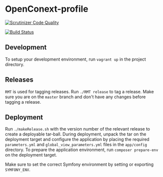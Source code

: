 OpenConext-profile
==================

[![Scrutinizer Code Quality](https://scrutinizer-ci.com/g/OpenConext/OpenConext-profile/badges/quality-score.png?b=develop)](https://scrutinizer-ci.com/g/OpenConext/OpenConext-profile/?branch=develop)

[![Build Status](https://travis-ci.org/OpenConext/OpenConext-profile.svg)](https://travis-ci.org/OpenConext/OpenConext-profile)

## Development
To setup your development environment, run `vagrant up` in the project directory.

## Releases
`RMT` is used for tagging releases. Run `./RMT release` to tag a release. 
Make sure you are on the `master` branch and don't have any changes before tagging a release.

## Deployment
Run `./makeRelease.sh` with the version number of the relevant release to create a deployable tar-ball.
During deployment, unpack the tar on the deployment target and configure the application by placing the required 
`parameters.yml` and `global_view_parameters.yml` files in the `app/config` directory.
To prepare the application environment, run `composer prepare-env` on the deployment target.

Make sure to set the correct Symfony environment by setting or exporting `SYMFONY_ENV`.
